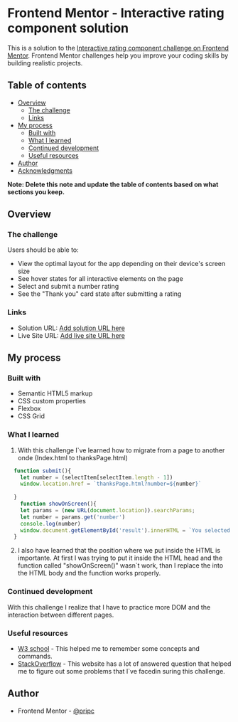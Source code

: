 # Frontend Mentor - Interactive rating component solution

This is a solution to the [Interactive rating component challenge on Frontend Mentor](https://www.frontendmentor.io/challenges/interactive-rating-component-koxpeBUmI). Frontend Mentor challenges help you improve your coding skills by building realistic projects. 

## Table of contents

- [Overview](#overview)
  - [The challenge](#the-challenge)
  - [Links](#links)
- [My process](#my-process)
  - [Built with](#built-with)
  - [What I learned](#what-i-learned)
  - [Continued development](#continued-development)
  - [Useful resources](#useful-resources)
- [Author](#author)
- [Acknowledgments](#acknowledgments)

**Note: Delete this note and update the table of contents based on what sections you keep.**

## Overview

### The challenge

Users should be able to:

- View the optimal layout for the app depending on their device's screen size
- See hover states for all interactive elements on the page
- Select and submit a number rating
- See the "Thank you" card state after submitting a rating


### Links

- Solution URL: [Add solution URL here](https://github.com/pripc/Interactive-Rating.git)
- Live Site URL: [Add live site URL here](https://funny-llama-8137bc.netlify.app)

## My process

### Built with

- Semantic HTML5 markup
- CSS custom properties
- Flexbox
- CSS Grid


### What I learned

1) With this challenge I`ve learned how to migrate from a page to another onde (Index.html to thanksPage.html)

```js
  function submit(){
    let number = (selectItem[selectItem.length - 1])
    window.location.href = `thanksPage.html?number=${number}`
    
  }
    function showOnScreen(){
    let params = (new URL(document.location)).searchParams;
    let number = params.get('number')
    console.log(number)
    window.document.getElementById('result').innerHTML = `You selected ${number} out of 5`
  }
```
2) I also have learned that the position where we  put <script></script> inside the HTML is importante. At first I was trying to put it inside the HTML head and the function called "showOnScreen()" wasn`t work, than I replace the <script></script> into the HTML body and the function works properly.


### Continued development

With this challenge I realize that I have to practice more DOM and the interaction between different pages. 



### Useful resources

- [W3 school](https://www.w3schools.com/js/default.asp) - This helped me to remember some concepts and commands.
- [StackOverflow](https://stackoverflow.com/) - This website has a lot of answered question that helped me to figure out some problems that I`ve facedin suring this challenge.


## Author

- Frontend Mentor - [@pripc](https://www.frontendmentor.io/profile/pripc)